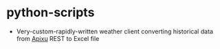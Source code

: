 # python-scripts

- Very-custom-rapidly-written weather client converting historical data from [Apixu](https://www.apixu.com/) REST to Excel file
